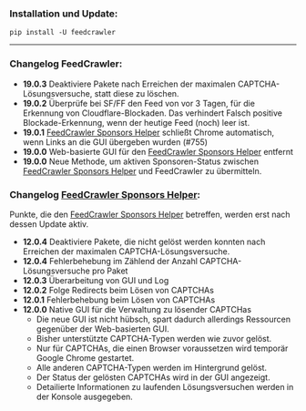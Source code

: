 ### Installation und Update:

`pip install -U feedcrawler`

---

### Changelog FeedCrawler:

- **19.0.3** Deaktiviere Pakete nach Erreichen der maximalen CAPTCHA-Lösungsversuche, statt diese zu löschen.
- **19.0.2** Überprüfe bei SF/FF den Feed von vor 3 Tagen, für die Erkennung von Cloudflare-Blockaden.
  Das verhindert Falsch positive Blockade-Erkennung, wenn der heutige Feed (noch) leer ist.
- **19.0.1** [FeedCrawler Sponsors Helper](https://github.com/rix1337/FeedCrawler/wiki/5.-FeedCrawler-Sponsors-Helper) schließt Chrome automatisch, wenn Links an die GUI übergeben wurden (#755) 
- **19.0.0** Web-basierte GUI für den [FeedCrawler Sponsors Helper](https://github.com/rix1337/FeedCrawler/wiki/5.-FeedCrawler-Sponsors-Helper) entfernt
- **19.0.0** Neue Methode, um aktiven Sponsoren-Status zwischen [FeedCrawler Sponsors Helper](https://github.com/rix1337/FeedCrawler/wiki/5.-FeedCrawler-Sponsors-Helper) und FeedCrawler zu übermitteln.
### Changelog [FeedCrawler Sponsors Helper](https://github.com/rix1337/FeedCrawler/wiki/5.-FeedCrawler-Sponsors-Helper):

Punkte, die den [FeedCrawler Sponsors Helper](https://github.com/rix1337/FeedCrawler/wiki/5.-FeedCrawler-Sponsors-Helper)
betreffen, werden erst nach dessen Update aktiv.

- **12.0.4** Deaktiviere Pakete, die nicht gelöst werden konnten nach Erreichen der maximalen CAPTCHA-Lösungsversuche.
- **12.0.4** Fehlerbehebung im Zählend der Anzahl CAPTCHA-Lösungsversuche pro Paket
- **12.0.3** Überarbeitung von GUI und Log
- **12.0.2** Folge Redirects beim Lösen von CAPTCHAs
- **12.0.1** Fehlerbehebung beim Lösen von CAPTCHAs
- **12.0.0** Native GUI für die Verwaltung zu lösender CAPTCHas
    - Die neue GUI ist nicht hübsch, spart dadurch allerdings Ressourcen gegenüber der Web-basierten GUI.
    - Bisher unterstützte CAPTCHA-Typen werden wie zuvor gelöst.
    - Nur für CAPTCHAs, die einen Browser voraussetzen wird temporär Google Chrome gestartet.
    - Alle anderen CAPTCHA-Typen werden im Hintergrund gelöst.
    - Der Status der gelösten CAPTCHAs wird in der GUI angezeigt.
    - Detailierte Informationen zu laufenden Lösungsversuchen werden in der Konsole ausgegeben.